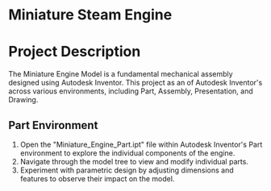 # Miniature Steam Engine 
# Project Description
The Miniature Engine Model is a fundamental mechanical assembly designed using Autodesk Inventor. This project  as an of Autodesk Inventor's across various environments, including Part, Assembly, Presentation, and Drawing. 
## Part Environment
1. Open the "Miniature_Engine_Part.ipt" file within Autodesk Inventor's Part environment to explore the individual components of the engine.
2. Navigate through the model tree to view and modify individual parts.
3. Experiment with parametric design by adjusting dimensions and features to observe their impact on the model.

